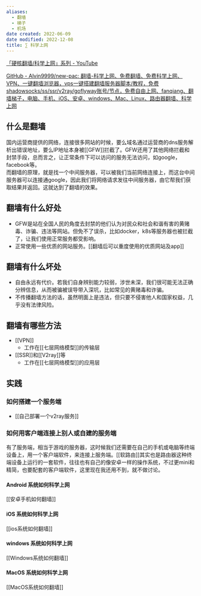 ```yaml
---
aliases:
  - 翻墙
  - 梯子
  - 机场
date created: 2022-06-09
date modified: 2022-12-08
title: ∑ 科学上网
---
```


[「硬核翻墙/科学上网」系列 - YouTube](https://www.youtube.com/playlist?list=PLqybz7NWybwUgR-S6m78tfd-lV4sBvGFG)

[GitHub - Alvin9999/new-pac: 翻墙-科学上网、免费翻墙、免费科学上网、VPN、一键翻墙浏览器，vps一键搭建翻墙服务器脚本/教程，免费shadowsocks/ss/ssr/v2ray/goflyway账号/节点，免费自由上网、fanqiang、翻墙梯子，电脑、手机、iOS、安卓、windows、Mac、Linux、路由器翻墙、科学上网](https://github.com/Alvin9999/new-pac)

## 什么是翻墙

国内运营商提供的网络，连接很多网站的时候，要么域名通过运营商的dns服务解析出错误地址，要么IP地址本身被[[GFW]]拦截了。GFW还用了其他网络拦截和封禁手段，总而言之，让正常条件下可以访问的服务无法访问，如google，facebook等。  
而翻墙的原理，就是找一个中间服务器，可以被我们当前网络连接上，而这台中间服务器可以连接通google，因此我们将网络请求发往中间服务器，由它帮我们获取结果并返回。这就达到了翻墙的效果。

## 翻墙有什么好处

- GFW是站在全国人民的角度去封禁的他们认为对民众和社会和谐有害的黄赌毒、诈骗、违法等网站。但免不了误杀，比如docker，k8s等服务器也被拦截了，让我们使用正常服务都受影响。
- 正常使用一些优质的网站服务。[[翻墙后可以重度使用的优质网站及app]]

## 翻墙有什么坏处

- 自由永远有代价。若我们自身辨别能力较弱，涉世未深，我们很可能无法正确分辨信息，从而被骗被误导带入深坑，比如常见的黄赌毒和诈骗。
- 不传播翻墙方法的话，虽然明面上是违法，但只要不侵害他人和国家权益，几乎没有法律风险。

## 翻墙有哪些方法

- [[VPN]]
	- 工作在[[七层网络模型]]的传输层
- [[SSR]]和[[V2ray]]等
	- 工作在[[七层网络模型]]的应用层

## 实践

### 如何搭建一个服务端

- [[自己部署一个v2ray服务]]

### 如何用客户端连接上别人或自建的服务端

有了服务端，相当于游戏的服务器，这时候我们还需要在自己的手机或电脑等终端设备上，用一个客户端软件，来连接上服务端。[[软路由]]其实也是路由器这种终端设备上运行的一套软件，往往也有自己的像安卓一样的操作系统，不过更mini和精简，也要配套的客户端软件，这里现在我还用不到，就不做讨论。

#### Android 系统如何科学上网

[[安卓手机如何翻墙]]

#### iOS 系统如何科学上网

[[ios系统如何翻墙]]

#### windows 系统如何科学上网

[[Windows系统如何翻墙]]

#### MacOS 系统如何科学上网

[[MacOS系统如何翻墙]]

